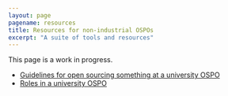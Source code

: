 ```yaml
---
layout: page
pagename: resources
title: Resources for non-industrial OSPOs
excerpt: "A suite of tools and resources"
---
```


This page is a work in progress.

- [Guidelines for open sourcing something at a university OSPO](/guidelines)
- [Roles in a university OSPO](/ospo-tasks)

